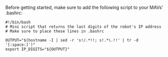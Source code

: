 Before getting started, make sure to add the following script to your MAVs' .bashrc:

```
#!/bin/bash
# Mini script that returns the last digits of the robot's IP address
# Make sure to place these lines in .bashrc

OUTPUT="$(hostname -I | sed -r 's!/.*!!; s!.*\.!!' | tr -d '[:space:]')"
export IP_DIGITS="${OUTPUT}"
```
